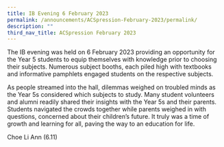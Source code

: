 ```yaml
---
title: IB Evening 6 February 2023
permalink: /announcements/ACSpression-February-2023/permalink/
description: ""
third_nav_title: ACSpression February 2023
---
```

The IB evening was held on 6 February 2023 providing an opportunity for the Year 5 students to equip themselves with knowledge prior to choosing their subjects. Numerous subject booths, each piled high with textbooks and informative pamphlets engaged students on the respective subjects.

As people streamed into the hall, dilemmas weighed on troubled minds as the Year 5s considered which subjects to study. Many student volunteers and alumni readily shared their insights with the Year 5s and their parents. Students navigated the crowds together while parents weighed in with questions, concerned about their children’s future. It truly was a time of growth and learning for all, paving the way to an education for life.

Choe Li Ann (6.11)